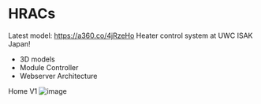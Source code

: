 # HRACs
Latest model:
https://a360.co/4jRzeHo
Heater control system at UWC ISAK Japan!
- 3D models
- Module Controller
- Webserver Architecture

Home V1
![image](https://github.com/user-attachments/assets/279d69a2-7a64-4333-b0d8-a5c61138310a)
